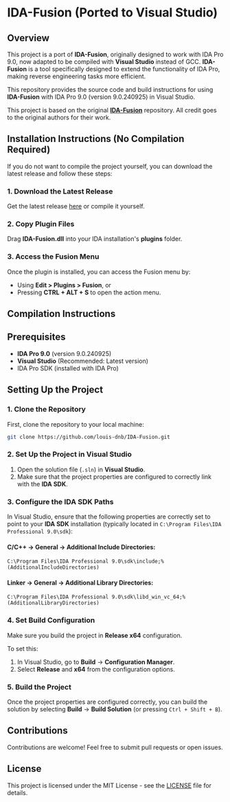 
# IDA-Fusion (Ported to Visual Studio)

## Overview
This project is a port of **IDA-Fusion**, originally designed to work with IDA Pro 9.0, now adapted to be compiled with **Visual Studio** instead of GCC. **IDA-Fusion** is a tool specifically designed to extend the functionality of IDA Pro, making reverse engineering tasks more efficient.

This repository provides the source code and build instructions for using **IDA-Fusion** with IDA Pro 9.0 (version 9.0.240925) in Visual Studio.

This project is based on the original **[IDA-Fusion](https://github.com/senator715/IDA-Fusion/)** repository. All credit goes to the original authors for their work.

## Installation Instructions (No Compilation Required)

If you do not want to compile the project yourself, you can download the latest release and follow these steps:

### 1. Download the Latest Release
Get the latest release [here](https://github.com/louis-dnb/IDA-Fusion/releases) or compile it yourself.

### 2. Copy Plugin Files
Drag **IDA-Fusion.dll** into your IDA installation's **plugins** folder.

### 3. Access the Fusion Menu
Once the plugin is installed, you can access the Fusion menu by:
- Using **Edit > Plugins > Fusion**, or
- Pressing **CTRL + ALT + S** to open the action menu.

## Compilation Instructions

## Prerequisites

- **IDA Pro 9.0** (version 9.0.240925)  
- **Visual Studio** (Recommended: Latest version)
- IDA Pro SDK (installed with IDA Pro)

## Setting Up the Project

### 1. Clone the Repository
First, clone the repository to your local machine:
```bash
git clone https://github.com/louis-dnb/IDA-Fusion.git
```

### 2. Set Up the Project in Visual Studio
1. Open the solution file (`.sln`) in **Visual Studio**.
2. Make sure that the project properties are configured to correctly link with the **IDA SDK**.

### 3. Configure the IDA SDK Paths
In Visual Studio, ensure that the following properties are correctly set to point to your **IDA SDK** installation (typically located in `C:\Program Files\IDA Professional 9.0\sdk`):

#### C/C++ -> General -> Additional Include Directories:
```plaintext
C:\Program Files\IDA Professional 9.0\sdk\include;%(AdditionalIncludeDirectories)
```

#### Linker -> General -> Additional Library Directories:
```plaintext
C:\Program Files\IDA Professional 9.0\sdk\libd_win_vc_64;%(AdditionalLibraryDirectories)
```

### 4. Set Build Configuration
Make sure you build the project in **Release x64** configuration.

To set this:
1. In Visual Studio, go to **Build** -> **Configuration Manager**.
2. Select **Release** and **x64** from the configuration options.

### 5. Build the Project
Once the project properties are configured correctly, you can build the solution by selecting **Build** -> **Build Solution** (or pressing `Ctrl + Shift + B`).

## Contributions
Contributions are welcome! Feel free to submit pull requests or open issues.

## License
This project is licensed under the MIT License - see the [LICENSE](LICENSE) file for details.
